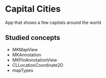 # Capital Cities

App that shows a few capitals around the world

## Studied concepts

- MKMapView
- MKAnnotation
- MKPinAnnotationView
- CLLocationCoordinate2D
- mapTypes


